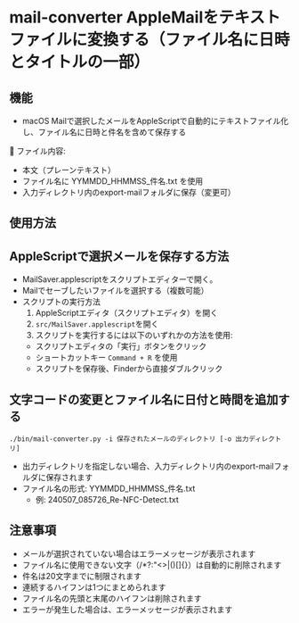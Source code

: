 # mail-converter AppleMailをテキストファイルに変換する（ファイル名に日時とタイトルの一部）

## 機能
- macOS Mailで選択したメールをAppleScriptで自動的にテキストファイル化し、ファイル名に日時と件名を含めて保存する

📄 ファイル内容:
- 本文（プレーンテキスト）
- ファイル名に YYMMDD_HHMMSS_件名.txt を使用
- 入力ディレクトリ内のexport-mailフォルダに保存（変更可）

## 使用方法

## AppleScriptで選択メールを保存する方法
- MailSaver.applescriptをスクリプトエディターで開く。
- Mailでセーブしたいファイルを選択する（複数可能）
- スクリプトの実行方法
  1. AppleScriptエディタ（スクリプトエディタ）を開く
  2. `src/MailSaver.applescript`を開く
  3. スクリプトを実行するには以下のいずれかの方法を使用:
   - スクリプトエディタの「実行」ボタンをクリック
   - ショートカットキー `Command + R` を使用
   - スクリプトを保存後、Finderから直接ダブルクリック

## 文字コードの変更とファイル名に日付と時間を追加する
```
./bin/mail-converter.py -i 保存されたメールのディレクトリ [-o 出力ディレクトリ]
```
- 出力ディレクトリを指定しない場合、入力ディレクトリ内のexport-mailフォルダに保存されます
- ファイル名の形式: YYMMDD_HHMMSS_件名.txt
  - 例: 240507_085726_Re-NFC-Detect.txt

## 注意事項
- メールが選択されていない場合はエラーメッセージが表示されます
- ファイル名に使用できない文字（\/*?:"<>|()[]{}）は自動的に削除されます
- 件名は20文字までに制限されます
- 連続するハイフンは1つにまとめられます
- ファイル名の先頭と末尾のハイフンは削除されます
- エラーが発生した場合は、エラーメッセージが表示されます
